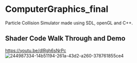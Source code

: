 # ComputerGraphics_final
Particle Collision Simulator made using SDL, openGL and C++.
## Shader Code Walk Through and Demo
https://youtu.be/dlRgh6sNrPc
![244987334-14b51194-261a-43d2-a260-378761855ce4](https://github.com/xingmeizhi/ComputerGraphics_final/assets/92602862/83d590e8-8358-48f5-ba8b-b009a14d65af)
